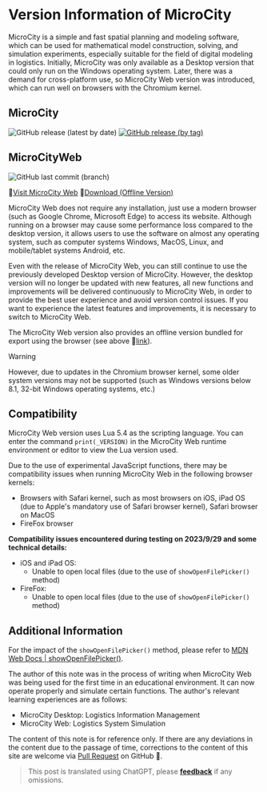 # Version Information of MicroCity

MicroCity is a simple and fast spatial planning and modeling software, which can be used for mathematical model construction, solving, and simulation experiments, especially suitable for the field of digital modeling in logistics. Initially, MicroCity was only available as a Desktop version that could only run on the Windows operating system. Later, there was a demand for cross-platform use, so MicroCity Web version was introduced, which can run well on browsers with the Chromium kernel.

## MicroCity
![GitHub release (latest by date)](https://img.shields.io/github/v/release/microcity/Desktop) [![GitHub release (by tag)](https://img.shields.io/github/downloads/microcity/Desktop/latest/total)](https://github.com/microcity/Desktop/releases/latest)

## MicroCityWeb
![GitHub last commit (branch)](https://img.shields.io/github/last-commit/microcity/microcity.github.io/master)

🎯[Visit MicroCity Web](https://microcityweb.gitee.io) 📍[Download (Offline Version)](https://gitee.com/microcityweb/microcityweb/releases/latest)

MicroCity Web does not require any installation, just use a modern browser (such as Google Chrome, Microsoft Edge) to access its website. Although running on a browser may cause some performance loss compared to the desktop version, it allows users to use the software on almost any operating system, such as computer systems Windows, MacOS, Linux, and mobile/tablet systems Android, etc.

Even with the release of MicroCity Web, you can still continue to use the previously developed Desktop version of MicroCity. However, the desktop version will no longer be updated with new features, all new functions and improvements will be delivered continuously to MicroCity Web, in order to provide the best user experience and avoid version control issues. If you want to experience the latest features and improvements, it is necessary to switch to MicroCity Web.

The MicroCity Web version also provides an offline version bundled for export using the browser (see above 🔗[link](#microcityweb)).

> [!warning]
> However, due to updates in the Chromium browser kernel, some older system versions may not be supported (such as Windows versions below 8.1, 32-bit Windows operating systems, etc.)

## Compatibility
MicroCity Web version uses Lua 5.4 as the scripting language. You can enter the command `print(_VERSION)` in the MicroCity Web runtime environment or editor to view the Lua version used.

Due to the use of experimental JavaScript functions, there may be compatibility issues when running MicroCity Web in the following browser kernels:
* Browsers with Safari kernel, such as most browsers on iOS, iPad OS (due to Apple's mandatory use of Safari browser kernel), Safari browser on MacOS
* FireFox browser

**Compatibility issues encountered during testing on 2023/9/29 and some technical details:**
* iOS and iPad OS:
  * Unable to open local files (due to the use of `showOpenFilePicker()` method)
* FireFox:
  * Unable to open local files (due to the use of `showOpenFilePicker()` method)

## Additional Information
For the impact of the `showOpenFilePicker()` method, please refer to [MDN Web Docs | showOpenFilePicker()](https://developer.mozilla.org/zh-CN/docs/Web/API/window/showOpenFilePicker#%E6%B5%8F%E8%A7%88%E5%99%A8%E5%85%BC%E5%AE%B9%E6%80%A7).

The author of this note was in the process of writing when MicroCity Web was being used for the first time in an educational environment. It can now operate properly and simulate certain functions. The author's relevant learning experiences are as follows:
* MicroCity Desktop: Logistics Information Management
* MicroCity Web: Logistics System Simulation

The content of this note is for reference only. If there are any deviations in the content due to the passage of time, corrections to the content of this site are welcome via [Pull Request](https://github.com/huuhghhgyg/MicroCityNotes/pulls) on GitHub 🥳.

> This post is translated using ChatGPT, please [**feedback**](https://github.com/huuhghhgyg/MicroCityNotes/issues/new) if any omissions.